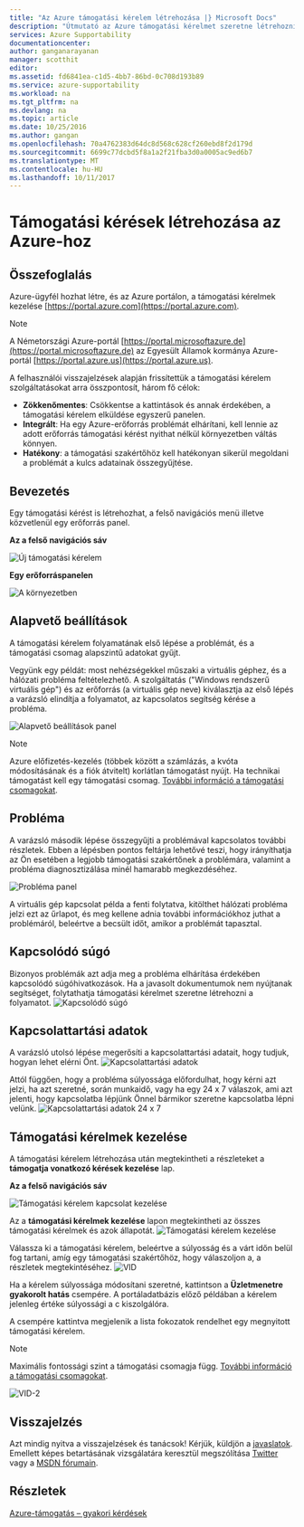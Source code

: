 ```yaml
---
title: "Az Azure támogatási kérelem létrehozása |} Microsoft Docs"
description: "Útmutató az Azure támogatási kérelmet szeretne létrehozni."
services: Azure Supportability
documentationcenter: 
author: ganganarayanan
manager: scotthit
editor: 
ms.assetid: fd6841ea-c1d5-4bb7-86bd-0c708d193b89
ms.service: azure-supportability
ms.workload: na
ms.tgt_pltfrm: na
ms.devlang: na
ms.topic: article
ms.date: 10/25/2016
ms.author: gangan
ms.openlocfilehash: 70a4762383d64dc8d568c628cf260ebd8f2d179d
ms.sourcegitcommit: 6699c77dcbd5f8a1a2f21fba3d0a0005ac9ed6b7
ms.translationtype: MT
ms.contentlocale: hu-HU
ms.lasthandoff: 10/11/2017
---
```

# <a name="how-to-create-an-azure-support-request"></a>Támogatási kérések létrehozása az Azure-hoz
## <a name="summary"></a>Összefoglalás
Azure-ügyfél hozhat létre, és az Azure portálon, a támogatási kérelmek kezelése [https://portal.azure.com](https://portal.azure.com).

> [!NOTE]
> A Németországi Azure-portál [https://portal.microsoftazure.de](https://portal.microsoftazure.de) az Egyesült Államok kormánya Azure-portál [https://portal.azure.us](https://portal.azure.us).
> 
> 

A felhasználói visszajelzések alapján frissítettük a támogatási kérelem szolgáltatásokat arra összpontosít, három fő célok:

* **Zökkenőmentes**: Csökkentse a kattintások és annak érdekében, a támogatási kérelem elküldése egyszerű panelen.
* **Integrált**: Ha egy Azure-erőforrás problémát elhárítani, kell lennie az adott erőforrás támogatási kérést nyithat nélkül környezetben váltás könnyen.
* **Hatékony**: a támogatási szakértőhöz kell hatékonyan sikerül megoldani a problémát a kulcs adatainak összegyűjtése.

## <a name="getting-started"></a>Bevezetés
Egy támogatási kérést is létrehozhat, a felső navigációs menü illetve közvetlenül egy erőforrás panel.

**Az a felső navigációs sáv**

![Új támogatási kérelem](./media/how-to-create-azure-support-request/NewSupportRequest.png)

**Egy erőforráspanelen**

![A környezetben](./media/how-to-create-azure-support-request/Incontext.png)

## <a name="basics"></a>Alapvető beállítások
A támogatási kérelem folyamatának első lépése a problémát, és a támogatási csomag alapszintű adatokat gyűjt.

Vegyünk egy példát: most nehézségekkel műszaki a virtuális géphez, és a hálózati probléma feltételezhető.
A szolgáltatás ("Windows rendszerű virtuális gép") és az erőforrás (a virtuális gép neve) kiválasztja az első lépés a varázsló elindítja a folyamatot, az kapcsolatos segítség kérése a probléma.

![Alapvető beállítások panel](./media/how-to-create-azure-support-request/Basics.png)

> [!NOTE]
> Azure előfizetés-kezelés (többek között a számlázás, a kvóta módosításának és a fiók átvitelt) korlátlan támogatást nyújt. Ha technikai támogatást kell egy támogatási csomag. [További információ a támogatási csomagokat](https://azure.microsoft.com/support/plans).
> 
> 

## <a name="problem"></a>Probléma
A varázsló második lépése összegyűjti a problémával kapcsolatos további részletek. Ebben a lépésben pontos feltárja lehetővé teszi, hogy irányíthatja az Ön esetében a legjobb támogatási szakértőnek a problémára, valamint a probléma diagnosztizálása minél hamarabb megkezdéséhez.

![Probléma panel](./media/how-to-create-azure-support-request/Problem.png)

A virtuális gép kapcsolat példa a fenti folytatva, kitölthet hálózati probléma jelzi ezt az űrlapot, és meg kellene adnia további információkhoz juthat a problémáról, beleértve a becsült időt, amikor a problémát tapasztal.

## <a name="related-help"></a>Kapcsolódó súgó
Bizonyos problémák azt adja meg a probléma elhárítása érdekében kapcsolódó súgóhivatkozások. Ha a javasolt dokumentumok nem nyújtanak segítséget, folytathatja támogatási kérelmet szeretne létrehozni a folyamatot.
![Kapcsolódó súgó](./media/how-to-create-azure-support-request/RelatedHelp.png)

## <a name="contact-information"></a>Kapcsolattartási adatok
A varázsló utolsó lépése megerősíti a kapcsolattartási adatait, hogy tudjuk, hogyan lehet elérni Önt.
![Kapcsolattartási adatok](./media/how-to-create-azure-support-request/ContactInformation.png)

Attól függően, hogy a probléma súlyossága előfordulhat, hogy kérni azt jelzi, ha azt szeretné, során munkaidő, vagy ha egy 24 x 7 válaszok, ami azt jelenti, hogy kapcsolatba lépjünk Önnel bármikor szeretne kapcsolatba lépni velünk.
![Kapcsolattartási adatok 24 x 7](./media/how-to-create-azure-support-request/ContactInformation-2.png)

## <a name="manage-support-requests"></a>Támogatási kérelmek kezelése
A támogatási kérelem létrehozása után megtekintheti a részleteket a **támogatja vonatkozó kérések kezelése** lap.

**Az a felső navigációs sáv**

![Támogatási kérelem kapcsolat kezelése](./media/how-to-create-azure-support-request/ManageSupportRequest-link.png)

Az a **támogatási kérelmek kezelése** lapon megtekintheti az összes támogatási kérelmek és azok állapotát.
![Támogatási kérelem kezelése](./media/how-to-create-azure-support-request/ManageSupportRequest.png)

Válassza ki a támogatási kérelem, beleértve a súlyosság és a várt időn belül fog tartani, amíg egy támogatási szakértőhöz, hogy válaszoljon a, a részletek megtekintéséhez.
![VID](./media/how-to-create-azure-support-request/VID.png)

Ha a kérelem súlyossága módosítani szeretné, kattintson a **Üzletmenetre gyakorolt hatás** csempére. A portáladatbázis előző példában a kérelem jelenleg értéke súlyossági a c kiszolgálóra.

A csempére kattintva megjelenik a lista fokozatok rendelhet egy megnyitott támogatási kérelem.

> [!NOTE]
> Maximális fontossági szint a támogatási csomagja függ. [További információ a támogatási csomagokat](https://azure.microsoft.com/support/plans).
> 
> 

![VID-2](./media/how-to-create-azure-support-request/VID-2.png)

## <a name="feedback"></a>Visszajelzés
Azt mindig nyitva a visszajelzések és tanácsok! Kérjük, küldjön a [javaslatok](https://feedback.azure.com/forums/266794-support-feedback). Emellett képes betartásának vizsgálatára keresztül megszólítása [Twitter](https://twitter.com/azuresupport) vagy a [MSDN fórumain](https://social.msdn.microsoft.com/Forums/azure).

## <a name="learn-more"></a>Részletek
[Azure-támogatás – gyakori kérdések](https://azure.microsoft.com/support/faq)

